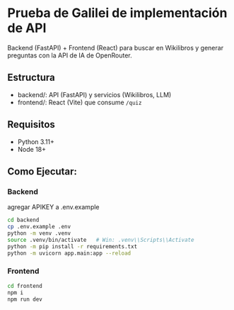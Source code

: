 # Prueba de Galilei de implementación de API
Backend (FastAPI) + Frontend (React) para buscar en Wikilibros y generar preguntas con la API de IA de OpenRouter.

## Estructura
- backend/: API (FastAPI) y servicios (Wikilibros, LLM)
- frontend/: React (Vite) que consume `/quiz`

## Requisitos
- Python 3.11+
- Node 18+
## Como Ejecutar:
### Backend
agregar APIKEY a .env.example

```bash
cd backend
cp .env.example .env
python -m venv .venv
source .venv/bin/activate   # Win: .venv\\Scripts\\Activate
python -m pip install -r requirements.txt
python -m uvicorn app.main:app --reload
```
### Frontend
```bash
cd frontend
npm i
npm run dev
```
